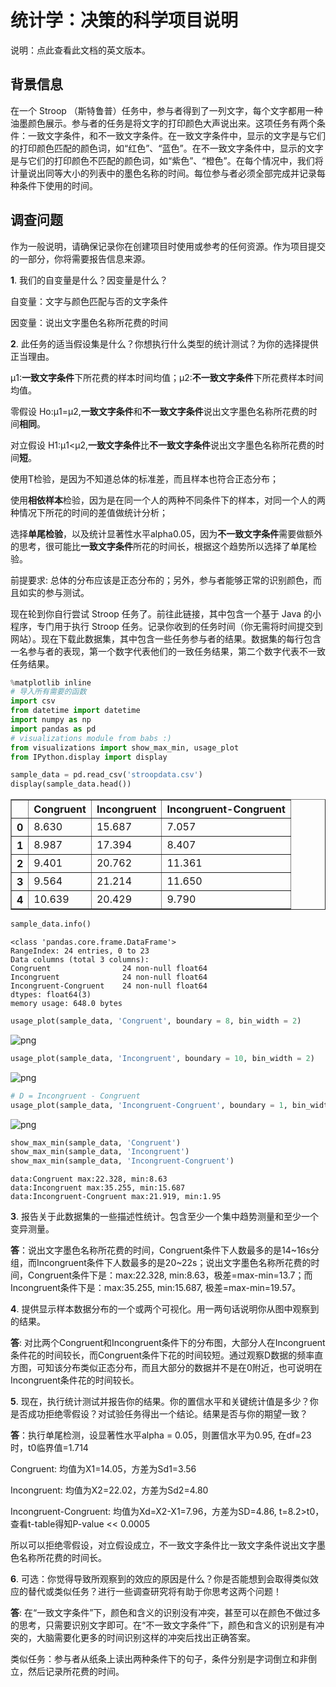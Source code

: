 
# 统计学：决策的科学项目说明

说明：点此查看此文档的英文版本。

## 背景信息
在一个 Stroop （斯特鲁普）任务中，参与者得到了一列文字，每个文字都用一种油墨颜色展示。参与者的任务是将文字的打印颜色大声说出来。这项任务有两个条件：一致文字条件，和不一致文字条件。在一致文字条件中，显示的文字是与它们的打印颜色匹配的颜色词，如“红色”、“蓝色”。在不一致文字条件中，显示的文字是与它们的打印颜色不匹配的颜色词，如“紫色”、“橙色”。在每个情况中，我们将计量说出同等大小的列表中的墨色名称的时间。每位参与者必须全部完成并记录每种条件下使用的时间。

## 调查问题
作为一般说明，请确保记录你在创建项目时使用或参考的任何资源。作为项目提交的一部分，你将需要报告信息来源。

**1**. 我们的自变量是什么？因变量是什么？

自变量：文字与颜色匹配与否的文字条件

因变量：说出文字墨色名称所花费的时间


**2**. 此任务的适当假设集是什么？你想执行什么类型的统计测试？为你的选择提供正当理由。

μ1:**一致文字条件**下所花费的样本时间均值；μ2:**不一致文字条件**下所花费样本时间均值。

零假设 Ho:μ1=μ2,**一致文字条件**和**不一致文字条件**说出文字墨色名称所花费的时间**相同**。

对立假设 H1:μ1<μ2,**一致文字条件**比**不一致文字条件**说出文字墨色名称所花费的时间**短**。

使用T检验，是因为不知道总体的标准差，而且样本也符合正态分布；

使用**相依样本**检验，因为是在同一个人的两种不同条件下的样本，对同一个人的两种情况下所花的时间的差值做统计分析；

选择**单尾检验**，以及统计显著性水平alpha0.05，因为**不一致文字条件**需要做额外的思考，很可能比**一致文字条件**所花的时间长，根据这个趋势所以选择了单尾检验。


前提要求: 总体的分布应该是正态分布的；另外，参与者能够正常的识别颜色，而且如实的参与测试。

现在轮到你自行尝试 Stroop 任务了。前往此链接，其中包含一个基于 Java 的小程序，专门用于执行 Stroop 任务。记录你收到的任务时间（你无需将时间提交到网站）。现在下载此数据集，其中包含一些任务参与者的结果。数据集的每行包含一名参与者的表现，第一个数字代表他们的一致任务结果，第二个数字代表不一致任务结果。




```python
%matplotlib inline
# 导入所有需要的函数
import csv
from datetime import datetime
import numpy as np
import pandas as pd
# visualizations module from babs :)
from visualizations import show_max_min, usage_plot 
from IPython.display import display
```


```python
sample_data = pd.read_csv('stroopdata.csv')
display(sample_data.head())
```


<div>
<table border="1" class="dataframe">
  <thead>
    <tr style="text-align: right;">
      <th></th>
      <th>Congruent</th>
      <th>Incongruent</th>
      <th>Incongruent-Congruent</th>
    </tr>
  </thead>
  <tbody>
    <tr>
      <th>0</th>
      <td>8.630</td>
      <td>15.687</td>
      <td>7.057</td>
    </tr>
    <tr>
      <th>1</th>
      <td>8.987</td>
      <td>17.394</td>
      <td>8.407</td>
    </tr>
    <tr>
      <th>2</th>
      <td>9.401</td>
      <td>20.762</td>
      <td>11.361</td>
    </tr>
    <tr>
      <th>3</th>
      <td>9.564</td>
      <td>21.214</td>
      <td>11.650</td>
    </tr>
    <tr>
      <th>4</th>
      <td>10.639</td>
      <td>20.429</td>
      <td>9.790</td>
    </tr>
  </tbody>
</table>
</div>



```python
sample_data.info()
```

    <class 'pandas.core.frame.DataFrame'>
    RangeIndex: 24 entries, 0 to 23
    Data columns (total 3 columns):
    Congruent                24 non-null float64
    Incongruent              24 non-null float64
    Incongruent-Congruent    24 non-null float64
    dtypes: float64(3)
    memory usage: 648.0 bytes
    


```python
usage_plot(sample_data, 'Congruent', boundary = 8, bin_width = 2)
```


![png](output_4_0.png)



```python
usage_plot(sample_data, 'Incongruent', boundary = 10, bin_width = 2)
```


![png](output_5_0.png)



```python
# D = Incongruent - Congruent
usage_plot(sample_data, 'Incongruent-Congruent', boundary = 1, bin_width = 1)
```


![png](output_6_0.png)



```python
show_max_min(sample_data, 'Congruent')
show_max_min(sample_data, 'Incongruent')
show_max_min(sample_data, 'Incongruent-Congruent')
```

    data:Congruent max:22.328, min:8.63
    data:Incongruent max:35.255, min:15.687
    data:Incongruent-Congruent max:21.919, min:1.95
    

**3**.	报告关于此数据集的一些描述性统计。包含至少一个集中趋势测量和至少一个变异测量。

**答**：说出文字墨色名称所花费的时间，Congruent条件下人数最多的是14~16s分组，而Incongruent条件下人数最多的是20~22s；说出文字墨色名称所花费的时间，Congruent条件下是：max:22.328, min:8.63，极差=max-min=13.7；而Incongruent条件下是：max:35.255, min:15.687, 极差=max-min=19.57。

**4**. 提供显示样本数据分布的一个或两个可视化。用一两句话说明你从图中观察到的结果。

**答**: 对比两个Congruent和Incongruent条件下的分布图，大部分人在Incongruent条件花的时间较长，而Congruent条件下花的时间较短。通过观察D数据的频率直方图，可知该分布类似正态分布，而且大部分的数据并不是在0附近，也可说明在Incongruent条件花的时间较长。

**5**. 现在，执行统计测试并报告你的结果。你的置信水平和关键统计值是多少？你是否成功拒绝零假设？对试验任务得出一个结论。结果是否与你的期望一致？

**答**：执行单尾检测，设显著性水平alpha = 0.05，则置信水平为0.95, 在df=23时，t0临界值=1.714

Congruent: 均值为X1=14.05，方差为Sd1=3.56

Incongruent: 均值为X2=22.02，方差为Sd2=4.80

Incongruent-Congruent: 均值为Xd=X2-X1=7.96，方差为SD=4.86, t=8.2>t0，查看t-table得知P-value << 0.0005

所以可以拒绝零假设，对立假设成立，不一致文字条件比一致文字条件说出文字墨色名称所花费的时间长。

**6**. 可选：你觉得导致所观察到的效应的原因是什么？你是否能想到会取得类似效应的替代或类似任务？进行一些调查研究将有助于你思考这两个问题！

**答**: 在“一致文字条件”下，颜色和含义的识别没有冲突，甚至可以在颜色不做过多的思考，只需要识别文字即可。在“不一致文字条件”下，颜色和含义的识别是有冲突的，大脑需要化更多的时间识别这样的冲突后找出正确答案。

类似任务：参与者从纸条上读出两种条件下的句子，条件分别是字词倒立和非倒立，然后记录所花费的时间。
